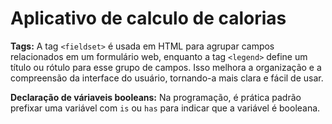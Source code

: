 # Aplicativo de calculo de calorias

**Tags:**
A tag `<fieldset>` é usada em HTML para agrupar campos relacionados em um formulário web, enquanto a tag `<legend>` define um título ou rótulo para esse grupo de campos. Isso melhora a organização e a compreensão da interface do usuário, tornando-a mais clara e fácil de usar.

**Declaração de váriaveis booleans:**
Na programação, é prática padrão prefixar uma variável com `is` ou `has` para indicar que a variável é booleana.

